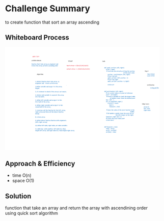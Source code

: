 # Challenge Summary
 to create function that sort an array ascending 


## Whiteboard Process
![image](./assets/challenge-28.png)

## Approach & Efficiency
- time O(n)  
- space O(1)

## Solution
function that take an array and  return the array  with ascendining order using quick sort algorithm